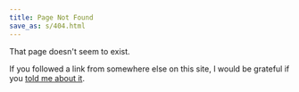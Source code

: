 ```yaml
---
title: Page Not Found
save_as: s/404.html
---
```


That page doesn't seem to exist.

If you followed a link from somewhere else on this site,
I would be grateful if you [told me about it](/contact).
